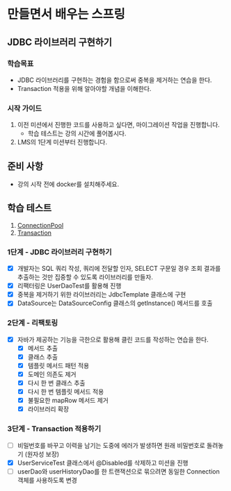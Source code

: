 # 만들면서 배우는 스프링

## JDBC 라이브러리 구현하기

### 학습목표

- JDBC 라이브러리를 구현하는 경험을 함으로써 중복을 제거하는 연습을 한다.
- Transaction 적용을 위해 알아야할 개념을 이해한다.

### 시작 가이드

1. 이전 미션에서 진행한 코드를 사용하고 싶다면, 마이그레이션 작업을 진행합니다.
    - 학습 테스트는 강의 시간에 풀어봅시다.
2. LMS의 1단계 미션부터 진행합니다.

## 준비 사항

- 강의 시작 전에 docker를 설치해주세요.

## 학습 테스트

1. [ConnectionPool](study/src/test/java/connectionpool)
2. [Transaction](study/src/test/java/transaction)

### 1단계 - JDBC 라이브러리 구현하기

- [x] 개발자는 SQL 쿼리 작성, 쿼리에 전달할 인자, SELECT 구문일 경우 조회 결과를 추출하는 것만 집중할 수 있도록 라이브러리를 만들자.
- [x] 리팩터링은 UserDaoTest를 활용해 진행
- [x] 중복을 제거하기 위한 라이브러리는 JdbcTemplate 클래스에 구현
- [x] DataSource는 DataSourceConfig 클래스의 getInstance() 메서드를 호출

### 2단계 - 리팩토링

- [x] 자바가 제공하는 기능을 극한으로 활용해 클린 코드를 작성하는 연습을 한다.
    - [x] 메서드 추출
    - [x] 클래스 추출
    - [x] 템플릿 메서드 패턴 적용
    - [x] 도메인 의존도 제거
    - [x] 다시 한 번 클래스 추출
    - [x] 다시 한 번 템플릿 메서드 적용
    - [x] 불필요한 mapRow 메서드 제거
    - [x] 라이브러리 확장

### 3단계 - Transaction 적용하기

- [ ] 비밀번호를 바꾸고 이력을 남기는 도중에 에러가 발생하면 원래 비밀번호로 돌려놓기 (원자성 보장)
- [x] UserServiceTest 클래스에서 @Disabled를 삭제하고 미션을 진행
- [ ] userDao와 userHistoryDao를 한 트랜잭션으로 묶으려면 동일한 Connection 객체를 사용하도록 변경
